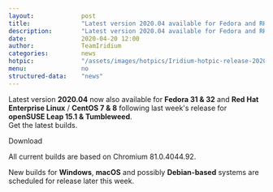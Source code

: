 ```yaml
---
layout: 			post
title:  			"Latest version 2020.04 available for Fedora and RHEL/CentOS"
description: 		"Latest version 2020.04 available for Fedora and RHEL/CentOS as well as openSUSE."
date:	 			2020-04-20 12:00
author:				TeamIridium
categories:			news
hotpic:				"/assets/images/hotpics/Iridium-hotpic-release-2020.04-linux.png"
menu: 				no
structured-data:	"news"
---
```

Latest version **2020.04** now also available for **Fedora 31 & 32** and **Red Hat Enterprise Linux** / **CentOS 7 & 8** 
following last week's release for **openSUSE Leap 15.1 & Tumbleweed**.   
Get the latest builds.

<a id="download-parser2" class="button download" title="download Iridium Browser">Download</a>

All current builds are based on Chromium 81.0.4044.92.   

New builds for **Windows**, **macOS** and possibly **Debian-based** systems are scheduled for release later this week.